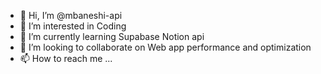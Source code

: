 - 👋 Hi, I’m @mbaneshi-api
- 👀 I’m interested in Coding
- 🌱 I’m currently learning Supabase Notion api
- 💞️ I’m looking to collaborate on Web app performance and optimization
- 📫 How to reach me ...

<!---
mbaneshi-api/mbaneshi-api is a ✨ special ✨ repository because its `README.md` (this file) appears on your GitHub profile.
You can click the Preview link to take a look at your changes.
--->
